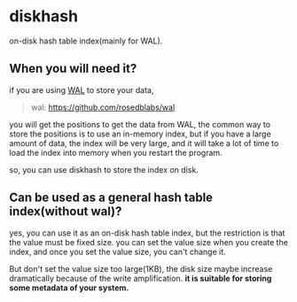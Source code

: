 # diskhash
on-disk hash table index(mainly for WAL).

## When you will need it?
if you are using [WAL](https://github.com/rosedblabs/wal) to store your data,

> wal: https://github.com/rosedblabs/wal

you will get the positions to get the data from WAL, the common way to store the positions is to use an in-memory index, but if you have a large amount of data, the index will be very large, and it will take a lot of time to load the index into memory when you restart the program.

so, you can use diskhash to store the index on disk.

## Can be used as a general hash table index(without wal)?

yes, you can use it as an on-disk hash table index, but the restriction is that the value must be fixed size.
you can set the value size when you create the index, and once you set the value size, you can't change it.

But don't set the value size too large(1KB), the disk size maybe increase dramatically because of the write amplification.
**it is suitable for storing some metadata of your system.**
